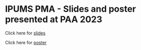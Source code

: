 # IPUMS PMA - Slides and poster presented at PAA 2023

Click here for [slides](https://matt-gunther.github.io/paa2023-slides/slides/slides.html#/title-slide)

Click here for [poster](https://matt-gunther.github.io/paa2023-slides/poster/poster.html)
